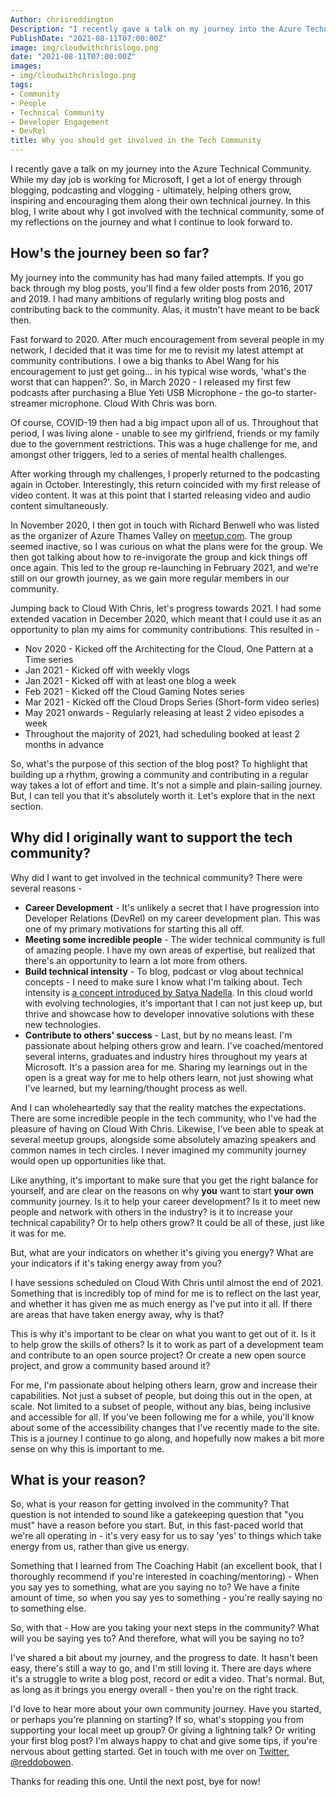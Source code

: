 ```yaml
---
Author: chrisreddington
Description: "I recently gave a talk on my journey into the Azure Technical Community. While my day job is working for Microsoft, I get a lot of energy through blogging, podcasting and vlogging - ultimately, helping others grow, inspiring and encouraging them along their own technical journey. In this blog, I write about why I got involved with the technical community, some of my reflections on the journey and what I continue to look forward to."
PublishDate: "2021-08-11T07:00:00Z"
image: img/cloudwithchrislogo.png
date: "2021-08-11T07:00:00Z"
images:
- img/cloudwithchrislogo.png
tags:
- Community
- People
- Technical Community
- Developer Engagement
- DevRel
title: Why you should get involved in the Tech Community
---
```

I recently gave a talk on my journey into the Azure Technical Community. While my day job is working for Microsoft, I get a lot of energy through blogging, podcasting and vlogging - ultimately, helping others grow, inspiring and encouraging them along their own technical journey. In this blog, I write about why I got involved with the technical community, some of my reflections on the journey and what I continue to look forward to.

## How's the journey been so far?

My journey into the community has had many failed attempts. If you go back through my blog posts, you'll find a few older posts from 2016, 2017 and 2019. I had many ambitions of regularly writing blog posts and contributing back to the community. Alas, it mustn't have meant to be back then.

Fast forward to 2020. After much encouragement from several people in my network, I decided that it was time for me to revisit my latest attempt at community contributions. I owe a big thanks to Abel Wang for his encouragement to just get going... in his typical wise words, 'what's the worst that can happen?'. So, in March 2020 - I released my first few podcasts after purchasing a Blue Yeti USB Microphone - the go-to starter-streamer microphone. Cloud With Chris was born.

Of course, COVID-19 then had a big impact upon all of us. Throughout that period, I was living alone - unable to see my girlfriend, friends or my family due to the government restrictions. This was a huge challenge for me, and amongst other triggers, led to a series of mental health challenges.

After working through my challenges, I properly returned to the podcasting again in October. Interestingly, this return coincided with my first release of video content. It was at this point that I started releasing video and audio content simultaneously.

In November 2020, I then got in touch with Richard Benwell who was listed as the organizer of Azure Thames Valley on [meetup.com](https://www.meetup.com/Azure-Thames-Valley/). The group seemed inactive, so I was curious on what the plans were for the group. We then got talking about how to re-invigorate the group and kick things off once again. This led to the group re-launching in February 2021, and we're still on our growth journey, as we gain more regular members in our community.

Jumping back to Cloud With Chris, let's progress towards 2021. I had some extended vacation in December 2020, which meant that I could use it as an opportunity to plan my aims for community contributions. This resulted in -

* Nov 2020 - Kicked off the Architecting for the Cloud, One Pattern at a Time series
* Jan 2021 - Kicked off with weekly vlogs
* Jan 2021 - Kicked off with at least one blog a week
* Feb 2021 - Kicked off the Cloud Gaming Notes series
* Mar 2021 - Kicked off the Cloud Drops Series (Short-form video series)
* May 2021 onwards - Regularly releasing at least 2 video episodes a week
* Throughout the majority of 2021, had scheduling booked at least 2 months in advance

So, what's the purpose of this section of the blog post? To highlight that building up a rhythm, growing a community and contributing in a regular way takes a lot of effort and time. It's not a simple and plain-sailing journey. But, I can tell you that it's absolutely worth it. Let's explore that in the next section.

## Why did I originally want to support the tech community?

Why did I want to get involved in the technical community? There were several reasons -

* **Career Development** - It's unlikely a secret that I have progression into Developer Relations (DevRel) on my career development plan. This was one of my primary motivations for starting this all off.
* **Meeting some incredible people** - The wider technical community is full of amazing people. I have my own areas of expertise, but realized that there's an opportunity to learn a lot more from others.
* **Build technical intensity** - To blog, podcast or vlog about technical concepts - I need to make sure I know what I'm talking about. Tech intensity is [a concept introduced by Satya Nadella](https://www.forbes.com/sites/tonybradley/2019/12/18/microsoft-reveals-the-power-of-tech-intensity/?sh=13a8ebe76714). In this cloud world with evolving technologies, it's important that I can not just keep up, but thrive and showcase how to developer innovative solutions with these new technologies.
* **Contribute to others' success** - Last, but by no means least. I'm passionate about helping others grow and learn. I've coached/mentored several interns, graduates and industry hires throughout my years at Microsoft. It's a passion area for me. Sharing my learnings out in the open is a great way for me to help others learn, not just showing what I've learned, but my learning/thought process as well.

And I can wholeheartedly say that the reality matches the expectations. There are some incredible people in the tech community, who I've had the pleasure of having on Cloud With Chris. Likewise, I've been able to speak at several meetup groups, alongside some absolutely amazing speakers and common names in tech circles. I never imagined my community journey would open up opportunities like that.

Like anything, it's important to make sure that you get the right balance for yourself, and are clear on the reasons on why **you** want to start **your own** community journey. Is it to help your career development? Is it to meet new people and network with others in the industry? is it to increase your technical capability? Or to help others grow? It could be all of these, just like it was for me.

But, what are your indicators on whether it's giving you energy? What are your indicators if it's taking energy away from you?

I have sessions scheduled on Cloud With Chris until almost the end of 2021. Something that is incredibly top of mind for me is to reflect on the last year, and whether it has given me as much energy as I've put into it all. If there are areas that have taken energy away, why is that?

This is why it's important to be  clear on what you want to get out of it. Is it to help grow the skills of others? Is it to work as part of a development team and contribute to an open source project? Or create a new open source project, and grow a community based around it?

For me, I'm passionate about helping others learn, grow and increase their capabilities. Not just a subset of people, but doing this out in the open, at scale. Not limited to a subset of people, without any bias, being inclusive and accessible for all. If you've been following me for a while, you'll know about some of the accessibility changes that I've recently made to the site. This is a journey I continue to go along, and hopefully now makes a bit more sense on why this is important to me.

## What is your reason?

So, what is your reason for getting involved in the community? That question is not intended to sound like a gatekeeping question that "you must" have a reason before you start. But, in this fast-paced world that we're all operating in - it's very easy for us to say 'yes' to things which take energy from us, rather than give us energy.

Something that I learned from The Coaching Habit (an excellent book, that I thoroughly recommend if you're interested in coaching/mentoring) - When you say yes to something, what are you saying no to? We have a finite amount of time, so when you say yes to something - you're really saying no to something else.

So, with that - How are you taking your next steps in the community? What will you be saying yes to? And therefore, what will you be saying no to?

I've shared a bit about my journey, and the progress to date. It hasn't been easy, there's still a way to go, and I'm still loving it. There are days where it's a struggle to write a blog post, record or edit a video. That's normal. But, as long as it brings you energy overall - then you're on the right track.

I'd love to hear more about your own community journey. Have you started, or perhaps you're planning on starting? If so, what's stopping you from supporting your local meet up group? Or giving a lightning talk? Or writing your first blog post? I'm always happy to chat and give some tips, if you're nervous about getting started. Get in touch with me over on [Twitter, @reddobowen](https://twitter.com/reddobowen).

Thanks for reading this one. Until the next post, bye for now!
